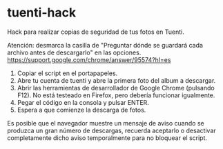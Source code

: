 tuenti-hack
===========

Hack para realizar copias de seguridad de tus fotos en Tuenti.

Atención: desmarca la casilla de "Preguntar dónde se guardará cada archivo antes de descargarlo" en las opciones.
https://support.google.com/chrome/answer/95574?hl=es

1. Copiar el script en el portapapeles.
2. Abre tu cuenta de tuenti y abre la primera foto del album a descargar.
2. Abrir las herramientas de desarrollador de Google Chrome (pulsando F12). No está testeado en Firefox, pero debería funcionar igualmente.
3. Pegar el código en la consola y pulsar ENTER.
4. Espera a que comienze la descarga de fotos.

Es posible que el navegador muestre un mensaje de aviso cuando se produzca un gran número de descargas, recuerda aceptarlo o desactivar completamente dicho aviso temporalmente para no bloquear el script.
